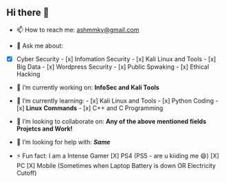## Hi there 👋

- 📫 How to reach me: ashmmky@gmail.com

- 💬 Ask me about:
- [x] Cyber Security
                  - [x] Infomation Security
                  - [x] Kali Linux and Tools
                  - [x] Big Data
                  - [x] Wordpress Security
                  - [x] Public Spwaking
                  - [x] Ethical Hacking
                  
- 🔭 I’m currently working on: **InfoSec and Kali Tools**

- 🌱 I’m currently learning:
                             - [x] Kali Linux and Tools
                             - [x] Python Coding
                             - [x] **Linux Commands**
                             - [x] C++ and C Programming
                             
- 👯 I’m looking to collaborate on: **Any of the above mentioned fields Projetcs and Work!**

- 🤔 I’m looking for help with: ***Same***

- ⚡ Fun fact: I am a Intense Gamer 
                                    [X] PS4 (PS5 - are u kiiding me 😄)
                                    [X] PC
                                    [X] Mobile (Sometimes when Laptop Battery is down OR Electricity Cutoff)
<!--
**Sandeep-BlackHat/Sandeep-BlackHat** is a ✨ _special_ ✨ repository because its `README.md` (this file) appears on your GitHub profile.

Here are some ideas to get you started:
- 😄 Pronouns: ...

-->

